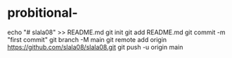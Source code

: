 # probitional-
echo "# slala08" >> README.md git init git add README.md git commit -m "first commit" git branch -M main git remote add origin https://github.com/slala08/slala08.git git push -u origin main
